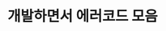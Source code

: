 ---
title: "개발하면서 에러코드 모음"
permalink: /categories/error/
layout: category
author_profile: true
taxonomy: error
sidebar_main : true
---